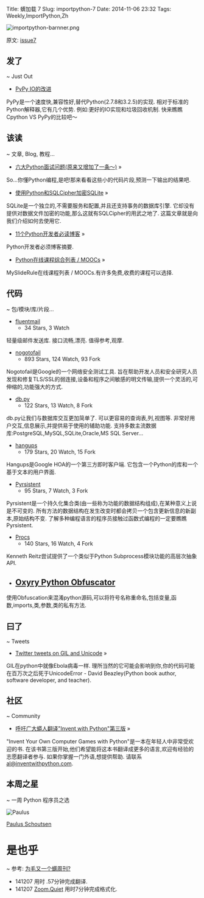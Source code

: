 Title: 蠎加载 7
Slug: importpython-7
Date: 2014-11-06 23:32
Tags: Weekly,ImportPython,Zh 

![importpython-barnner.png](http://zoomq.qiniudn.com/ZQCollection/snap/importpython-barnner.png?imageView2/2/h/80)


原文: [issue7](http://importpython.com/static/files/issue7.html)


## 发了
~ Just Out

- [PyPy IO的改进](http://morepypy.blogspot.in/2014/11/pypy-io-improvements.html)

PyPy是一个速度快,兼容性好,替代Python(2.7.8和3.2.5)的实现. 相对于标准的Python解释器,它有几个优势. 例如:更好的IO实现和垃圾回收机制. 快来瞧瞧Cpython VS PyPy的比较吧～

## 该读
~ 文章, Blog, 教程...

- [六大Python面试问题(原来又增加了一条～)](http://www.toptal.com/python/interview-questions) »

So...你懂Python编程,是吧!那来看看这些小的代码片段,预测一下输出的结果吧. 

- [使用Python和SQLCipher加密SQLite](http://charlesleifer.com/blog/encrypted-sqlite-databases-with-python-and-sqlcipher/) »

SQLite是一个独立的,不需要服务和配置,并且还支持事务的数据库引擎. 它却没有提供对数据文件加密的功能,那么这就有SQLCipher的用武之地了. 这篇文章就是向我们介绍如何去使用它. 

- [11个Python开发者必读博客](http://codecondo.com/blogs-for-python-developers/) »

Python开发者必须博客摘要. 

- [Python在线课程综合列表 / MOOCs](https://www.mysliderule.com/search?term=python) »

MySlideRule在线课程列表 / MOOCs.有许多免费,收费的课程可以选择. 

## 代码
~ 包/模块/库/片段...

- [fluentmail](https://github.com/alexandrevicenzi/fluentmail)
    - 34 Stars, 3 Watch

轻量级邮件发送库. 接口流畅,漂亮. 值得参考,观摩. 

- [nogotofail](https://github.com/google/nogotofail)
    - 893 Stars, 124 Watch, 93 Fork

Nogotofail是Google的一个网络安全测试工具. 旨在帮助开发人员和安全研究人员发现和修复TLS/SSL的弱连接,设备和程序之间敏感的明文传输,提供一个灵活的,可伸缩的,功能强大的方式. 

- [db.py](https://github.com/yhat/db.py)
    - 122 Stars, 13 Watch, 8 Fork

db.py让我们与数据库交互更加简单了. 可以更容易的查询表,列,视图等. 非常好用户交互,信息展示,并提供易于使用的辅助功能. 支持多数主流数据库:PostgreSQL,MySQL,SQLite,Oracle,MS SQL Server...

- [hangups](https://github.com/tdryer/hangups)
    - 179 Stars, 20 Watch, 15 Fork

Hangups是Google HOA的一个第三方即时客户端. 它包含一个Python的库和一个基于文本的用户界面. 

- [Pyrsistent](https://github.com/tobgu/pyrsistent)
    - 95 Stars, 7 Watch, 3 Fork

Pyrsistent是一个持久化集合类(由一些称为功能的数据结构组成),在某种意义上说是不可变的. 
所有方法的数据结构在发生改变时都会拷贝一个包含更新信息的新副本,原始结构不变. 了解多种编程语言的程序员接触过函数式编程的一定要瞧瞧Pyrsistent. 

- [Procs](https://github.com/kennethreitz/procs)
    - 140 Stars, 16 Watch, 4 Fork

Kenneth Reitz尝试提供了一个类似于Python Subprocess模块功能的高层次抽象API. 

- [Oxyry Python Obfuscator](http://pyob.oxyry.com/) 
    -

使用Obfuscation来混淆python源码,可以将符号名称重命名,包括变量,函数,imports,类,参数,类的私有方法. 

## 曰了
~ Tweets

- [Twitter tweets on GIL and Unicode](https://twitter.com/dabeaz/status/529606665986142209) »

GIL在python中就像Ebola病毒一样. 理所当然的它可能会影响到你,你的代码可能在百万次之后死于UnicodeError - David Beazley(Python book author, software developer, and teacher).

## 社区
~ Community

- [呼吁广大蟒人翻译"Invent with Python"第三版](http://inventwithpython.com/blog/2014/11/03/call-for-translators-for-3rd-edition-of-invent-with-python/) »

"Invent Your Own Computer Games with Python"是一本在年轻人中非常受欢迎的书. 在该书第三版开始,他们希望能将这本书翻译成更多的语言,欢迎有经验的志愿翻译者参与. 如果你掌握一门外语,想提供帮助. 请联系 al@inventwithpython.com. 

## 本周之星
~ 一周 Python 程序员之选

![Paulus](https://avatars2.githubusercontent.com/u/1444314?v=2&s=100)

[Paulus Schoutsen](https://github.com/balloob)

# 是也乎
~ 参考: [为毛又一个蠎周刊?](importpython-why)


- 141207 用时 .57分钟完成翻译.
- 141207 [Zoom.Quiet](http://zoomquiet.io) 用时7分钟完成格式化.
